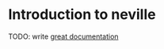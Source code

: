 # Introduction to neville

TODO: write [great documentation](http://jacobian.org/writing/what-to-write/)
